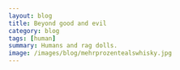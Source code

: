 ```yaml
---
layout: blog
title: Beyond good and evil
category: blog
tags: [human]  
summary: Humans and rag dolls.
image: /images/blog/mehrprozentealswhisky.jpg
---
```

